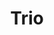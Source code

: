 ---
title: Trio
musicians:
  - name: Igor
    instrument: Guitare & Chant
    img: igor.jpg
    gif: igor.gif
  - name: Valentin
    instrument: Drums
    img: val.jpg
    gif: val.gif
    right: true
  - name: JP
    instrument: Basse
    img: jp.jpg
    gif: jp.gif
---